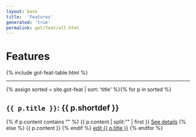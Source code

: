 ```yaml
---
layout: base
title:  'Features'
generated: 'true'
permalink: got/feat/all.html
---
```


# Features

{% include got-feat-table.html %}

----------

{% assign sorted = site.got-feat | sort: 'title' %}{% for p in sorted %}
<a id="al-got-feat/{{ p.title }}" class="al-dest"/>
<h2><code>{{ p.title }}</code>: {{ p.shortdef }}</h2>
{% if p.content contains "<!--details-->" %}    
{{ p.content | split:"<!--details-->" | first }}
<a href="{{ p.title }}" class="al-doc">See details</a>
{% else %}
{{ p.content }}
{% endif %}
<a href="{{ site.git_edit }}/{% if p.collection %}{{ p.relative_path }}{% else %}{{ p.path }}{% endif %}" target="#">edit {{ p.title }}</a>
{% endfor %}
